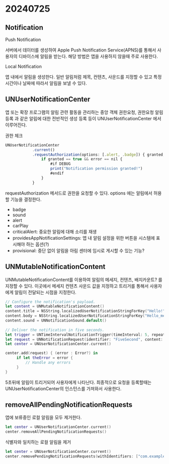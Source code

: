 # 20240725

## Notification

Push Notification

서버에서 데이터를 생성하여 Apple Push Notification Service(APNS)를 통해서 사용자의 디바이스에 알림을 받는다. 해당 방법은 앱을 사용하지 않을때 주로 사용한다.

Local Notification

앱 내에서 알림을 생성한다. 일반 알림처럼 제목, 컨텐츠, 사운드를 지정할 수 있고 특정 시간이나 날짜에 따라서 알림을 보낼 수 있다.

## UNUserNotificationCenter

앱 또는 확장 프로그램의 알림 관련 활동을 관리하는 중앙 객체 권한요청, 권한요청 알림등록 과 같은 알림에 대한 전반적인 생성 등록 등이 UNUserNotificationCenter 에서 이루어진다.

권한 체크

```jsx
UNUserNotificationCenter
            .current()
            .requestAuthorization(options: [.alert, .badge]) { granted, error in
                if granted == true && error == nil {
                    #if DEBUG
                    print("Notification permission granted!")
                    #endif
                }
            }
```

 requestAuthorization 메서드로 권한을 요청할 수 있다. options 에는 알림에서 허용할 기능을 결정한다.

- badge
- sound
- alert
- carPlay
- criticalAlert: 중요한 알림에 대해 소리를 재생
- providesAppNotificationSettings: 앱 내 알림 설정을 위한 버튼을 시스템에 표시해야 하는 옵션(?)
- provisional: 중단 없이 알림을 아림 센터에 임시로 게시할 수 있는 기능?

## UNMutableNotificationContent

UNMutableNotificationContent를 이용하여 알림의 메세지, 컨텐츠, 배지카운트? 를 지정할 수 있다. 이곳에서 메세지 컨텐츠 사운드 값을 지정하고 트리거를 통해서 사용자에게 알림이 전달되는 시점을 지정한다.

```swift
// Configure the notification's payload.
let content = UNMutableNotificationContent()
content.title = NSString.localizedUserNotificationStringForKey("Hello!", arguments: nil)
content.body = NSString.localizedUserNotificationStringForKey("Hello_message_body", arguments: nil)
content.sound = UNNotificationSound.default()
 
// Deliver the notification in five seconds.
let trigger = UNTimeIntervalNotificationTrigger(timeInterval: 5, repeats: false)
let request = UNNotificationRequest(identifier: "FiveSecond", content: content, trigger: trigger) // Schedule the notification.
let center = UNUserNotificationCenter.current()

center.add(request) { (error : Error?) in
     if let theError = error {
         // Handle any errors
     }
}
```

5초뒤에 알림이 트리거되어 사용자에게 나타난다. 최종적으로 요청을 등록할때는 UNUserNotificationCenter의 인스턴스를 가져와서 사용한다.

## removeAllPendingNotificationRequests

앱에 보류중인 로컬 알림을 모두 제거한다.

```swift
let center = UNUserNotificationCenter.current()
center.removeAllPendingNotificationRequests()
```

식별자와 일치하는 로컬 알림을 제거

```swift
let center = UNUserNotificationCenter.current()
center.removePendingNotificationRequests(withIdentifiers: ["com.example.mynotification"])
```